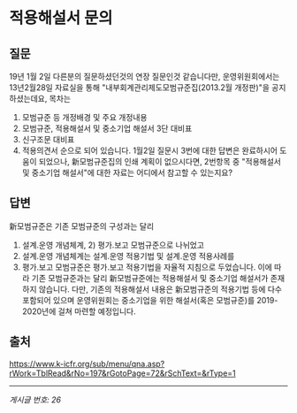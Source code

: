 # 적용해설서 문의

## 질문
19년 1월 2일 다른분의 질문하셨던것의 연장 질문인것 같습니다만,
운영위원회에서는 13년2월28일 자료실을 통해 "내부회계관리제도모범규준집(2013.2월 개정판)"을 공지 하셨는데요,
목차는
1. 모범규준 등 개정배경 및 주요 개정내용
2. 모범규준, 적용해설서 및 중소기업 해설서 3단 대비표
3. 신구조문 대비표
4. 적용의견서 순으로 되어 있습니다.
1월2일 질문시 3번에 대한 답변은 완료하시어 도움이 되었으나,
新모범규준집의 인쇄 계획이 없으시다면,
2번항목 중 "적용해설서 및 중소기업 해설서"에 대한 자료는 어디에서 참고할 수 있는지요?

## 답변
新모범규준은 기존 모범규준의 구성과는 달리
1) 설계.운영 개념체계, 2) 평가.보고 모범규준으로 나뉘었고
1) 설계.운영 개념체계는 설계.운영 적용기법 및 설계.운영 적용사례를
2) 평가.보고 모범규준은 평가.보고 적용기법을 자율적 지침으로 두었습니다.
이에 따라 기존 모범규준과는 달리 新모범규준에는 적용해설서 및 중소기업 해설서가 존재하지 않습니다.
다만, 기존의 적용해설서 내용은 新모범규준의 적용기법 등에 다수 포함되어 있으며
운영위원회는 중소기업을 위한 해설서(혹은 모범규준)를 2019-2020년에 걸쳐 마련할 예정입니다.

## 출처
https://www.k-icfr.org/sub/menu/qna.asp?rWork=TblRead&rNo=197&rGotoPage=72&rSchText=&rType=1

---
*게시글 번호: 26*
